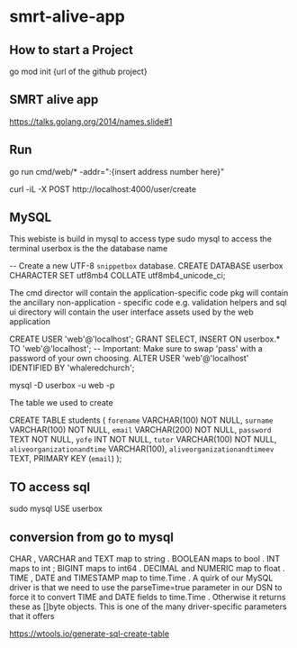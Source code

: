 # smrt-alive-app

## How to start a Project

go mod init {url of the github project}

## SMRT alive app
https://talks.golang.org/2014/names.slide#1

## Run 
go run cmd/web/* -addr=":{insert address number here}"

curl -iL -X POST http://localhost:4000/user/create


## MySQL
This webiste is build in mysql 
to access type sudo mysql to access the terminal
userbox is the the database name

-- Create a new UTF-8 `snippetbox` database.
CREATE DATABASE userbox CHARACTER SET utf8mb4 COLLATE utf8mb4_unicode_ci;

The cmd director will contain the application-specific code
pkg will contain the ancillary non-application - specific code e.g. validation helpers and sql
ui directory will contain the user interface assets used by the web application 

CREATE USER 'web'@'localhost';
GRANT SELECT, INSERT ON userbox.* TO 'web'@'localhost';
-- Important: Make sure to swap 'pass' with a password of your own choosing.
ALTER USER 'web'@'localhost' IDENTIFIED BY 'whaleredchurch';

mysql -D userbox -u web -p

The table we used to create

CREATE TABLE students (
    `forename` VARCHAR(100) NOT NULL,
    `surname`  VARCHAR(100) NOT NULL,
    `email` VARCHAR(200) NOT NULL,
    `password` TEXT NOT NULL,
    `yofe` INT NOT NULL,
    `tutor` VARCHAR(100) NOT NULL,
    `aliveorganizationandtime` VARCHAR(100),
    `aliveorganizationandtimeev` TEXT,
     PRIMARY KEY (`email`)
);

## TO access sql 
sudo mysql
USE userbox

## conversion from go to mysql
CHAR , VARCHAR and TEXT map to string .
BOOLEAN maps to bool .
INT maps to int ; BIGINT maps to int64 .
DECIMAL and NUMERIC map to float .
TIME , DATE and TIMESTAMP map to time.Time .
A quirk of our MySQL driver is that we need to use the parseTime=true parameter in our
DSN to force it to convert TIME and DATE fields to time.Time . Otherwise it returns these as
[]byte objects. This is one of the many driver-specific parameters that it offers


https://wtools.io/generate-sql-create-table
